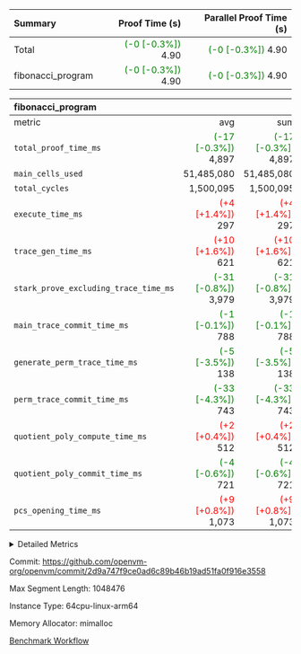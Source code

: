 | Summary | Proof Time (s) | Parallel Proof Time (s) |
|:---|---:|---:|
| Total | <span style='color: green'>(-0 [-0.3%])</span> 4.90 | <span style='color: green'>(-0 [-0.3%])</span> 4.90 |
| fibonacci_program | <span style='color: green'>(-0 [-0.3%])</span> 4.90 | <span style='color: green'>(-0 [-0.3%])</span> 4.90 |


| fibonacci_program |||||
|:---|---:|---:|---:|---:|
|metric|avg|sum|max|min|
| `total_proof_time_ms ` | <span style='color: green'>(-17 [-0.3%])</span> 4,897 | <span style='color: green'>(-17 [-0.3%])</span> 4,897 | <span style='color: green'>(-17 [-0.3%])</span> 4,897 | <span style='color: green'>(-17 [-0.3%])</span> 4,897 |
| `main_cells_used     ` |  51,485,080 |  51,485,080 |  51,485,080 |  51,485,080 |
| `total_cycles        ` |  1,500,095 |  1,500,095 |  1,500,095 |  1,500,095 |
| `execute_time_ms     ` | <span style='color: red'>(+4 [+1.4%])</span> 297 | <span style='color: red'>(+4 [+1.4%])</span> 297 | <span style='color: red'>(+4 [+1.4%])</span> 297 | <span style='color: red'>(+4 [+1.4%])</span> 297 |
| `trace_gen_time_ms   ` | <span style='color: red'>(+10 [+1.6%])</span> 621 | <span style='color: red'>(+10 [+1.6%])</span> 621 | <span style='color: red'>(+10 [+1.6%])</span> 621 | <span style='color: red'>(+10 [+1.6%])</span> 621 |
| `stark_prove_excluding_trace_time_ms` | <span style='color: green'>(-31 [-0.8%])</span> 3,979 | <span style='color: green'>(-31 [-0.8%])</span> 3,979 | <span style='color: green'>(-31 [-0.8%])</span> 3,979 | <span style='color: green'>(-31 [-0.8%])</span> 3,979 |
| `main_trace_commit_time_ms` | <span style='color: green'>(-1 [-0.1%])</span> 788 | <span style='color: green'>(-1 [-0.1%])</span> 788 | <span style='color: green'>(-1 [-0.1%])</span> 788 | <span style='color: green'>(-1 [-0.1%])</span> 788 |
| `generate_perm_trace_time_ms` | <span style='color: green'>(-5 [-3.5%])</span> 138 | <span style='color: green'>(-5 [-3.5%])</span> 138 | <span style='color: green'>(-5 [-3.5%])</span> 138 | <span style='color: green'>(-5 [-3.5%])</span> 138 |
| `perm_trace_commit_time_ms` | <span style='color: green'>(-33 [-4.3%])</span> 743 | <span style='color: green'>(-33 [-4.3%])</span> 743 | <span style='color: green'>(-33 [-4.3%])</span> 743 | <span style='color: green'>(-33 [-4.3%])</span> 743 |
| `quotient_poly_compute_time_ms` | <span style='color: red'>(+2 [+0.4%])</span> 512 | <span style='color: red'>(+2 [+0.4%])</span> 512 | <span style='color: red'>(+2 [+0.4%])</span> 512 | <span style='color: red'>(+2 [+0.4%])</span> 512 |
| `quotient_poly_commit_time_ms` | <span style='color: green'>(-4 [-0.6%])</span> 721 | <span style='color: green'>(-4 [-0.6%])</span> 721 | <span style='color: green'>(-4 [-0.6%])</span> 721 | <span style='color: green'>(-4 [-0.6%])</span> 721 |
| `pcs_opening_time_ms ` | <span style='color: red'>(+9 [+0.8%])</span> 1,073 | <span style='color: red'>(+9 [+0.8%])</span> 1,073 | <span style='color: red'>(+9 [+0.8%])</span> 1,073 | <span style='color: red'>(+9 [+0.8%])</span> 1,073 |



<details>
<summary>Detailed Metrics</summary>

| group | num_segments | keygen_time_ms | commit_exe_time_ms |
| --- | --- | --- | --- |
| fibonacci_program | 1 | 395 | 6 | 

| group | air_name | quotient_deg | interactions | constraints |
| --- | --- | --- | --- | --- |
| fibonacci_program | AccessAdapterAir<16> | 4 | 5 | 11 | 
| fibonacci_program | AccessAdapterAir<2> | 4 | 5 | 11 | 
| fibonacci_program | AccessAdapterAir<32> | 4 | 5 | 11 | 
| fibonacci_program | AccessAdapterAir<4> | 4 | 5 | 11 | 
| fibonacci_program | AccessAdapterAir<64> | 4 | 5 | 11 | 
| fibonacci_program | AccessAdapterAir<8> | 4 | 5 | 11 | 
| fibonacci_program | BitwiseOperationLookupAir<8> | 2 | 2 | 4 | 
| fibonacci_program | MemoryMerkleAir<8> | 4 | 4 | 38 | 
| fibonacci_program | PersistentBoundaryAir<8> | 4 | 3 | 5 | 
| fibonacci_program | PhantomAir | 4 | 3 | 4 | 
| fibonacci_program | Poseidon2PeripheryAir<BabyBearParameters>, 1> | 2 | 1 | 286 | 
| fibonacci_program | ProgramAir | 1 | 1 | 4 | 
| fibonacci_program | RangeTupleCheckerAir<2> | 1 | 1 | 4 | 
| fibonacci_program | Rv32HintStoreAir | 4 | 19 | 21 | 
| fibonacci_program | VariableRangeCheckerAir | 1 | 1 | 4 | 
| fibonacci_program | VmAirWrapper<Rv32BaseAluAdapterAir, BaseAluCoreAir<4, 8> | 4 | 19 | 30 | 
| fibonacci_program | VmAirWrapper<Rv32BaseAluAdapterAir, LessThanCoreAir<4, 8> | 4 | 17 | 35 | 
| fibonacci_program | VmAirWrapper<Rv32BaseAluAdapterAir, ShiftCoreAir<4, 8> | 4 | 23 | 84 | 
| fibonacci_program | VmAirWrapper<Rv32BranchAdapterAir, BranchEqualCoreAir<4> | 4 | 11 | 17 | 
| fibonacci_program | VmAirWrapper<Rv32BranchAdapterAir, BranchLessThanCoreAir<4, 8> | 4 | 13 | 32 | 
| fibonacci_program | VmAirWrapper<Rv32CondRdWriteAdapterAir, Rv32JalLuiCoreAir> | 4 | 10 | 15 | 
| fibonacci_program | VmAirWrapper<Rv32JalrAdapterAir, Rv32JalrCoreAir> | 4 | 16 | 16 | 
| fibonacci_program | VmAirWrapper<Rv32LoadStoreAdapterAir, LoadSignExtendCoreAir<4, 8> | 4 | 18 | 21 | 
| fibonacci_program | VmAirWrapper<Rv32LoadStoreAdapterAir, LoadStoreCoreAir<4> | 4 | 17 | 27 | 
| fibonacci_program | VmAirWrapper<Rv32MultAdapterAir, DivRemCoreAir<4, 8> | 4 | 25 | 72 | 
| fibonacci_program | VmAirWrapper<Rv32MultAdapterAir, MulHCoreAir<4, 8> | 4 | 24 | 23 | 
| fibonacci_program | VmAirWrapper<Rv32MultAdapterAir, MultiplicationCoreAir<4, 8> | 4 | 19 | 13 | 
| fibonacci_program | VmAirWrapper<Rv32RdWriteAdapterAir, Rv32AuipcCoreAir> | 4 | 11 | 12 | 
| fibonacci_program | VmConnectorAir | 4 | 3 | 8 | 

| group | air_name | segment | rows | prep_cols | perm_cols | main_cols | cells |
| --- | --- | --- | --- | --- | --- | --- | --- |
| fibonacci_program | AccessAdapterAir<8> | 0 | 32 |  | 12 | 17 | 928 | 
| fibonacci_program | BitwiseOperationLookupAir<8> | 0 | 65,536 | 3 | 8 | 2 | 655,360 | 
| fibonacci_program | MemoryMerkleAir<8> | 0 | 256 |  | 12 | 32 | 11,264 | 
| fibonacci_program | PersistentBoundaryAir<8> | 0 | 32 |  | 8 | 20 | 896 | 
| fibonacci_program | PhantomAir | 0 | 2 |  | 8 | 6 | 28 | 
| fibonacci_program | Poseidon2PeripheryAir<BabyBearParameters>, 1> | 0 | 256 |  | 8 | 300 | 78,848 | 
| fibonacci_program | ProgramAir | 0 | 4,096 |  | 8 | 10 | 73,728 | 
| fibonacci_program | RangeTupleCheckerAir<2> | 0 | 524,288 | 2 | 8 | 1 | 4,718,592 | 
| fibonacci_program | Rv32HintStoreAir | 0 | 4 |  | 24 | 32 | 224 | 
| fibonacci_program | VariableRangeCheckerAir | 0 | 262,144 | 2 | 8 | 1 | 2,359,296 | 
| fibonacci_program | VmAirWrapper<Rv32BaseAluAdapterAir, BaseAluCoreAir<4, 8> | 0 | 1,048,576 |  | 28 | 36 | 67,108,864 | 
| fibonacci_program | VmAirWrapper<Rv32BaseAluAdapterAir, LessThanCoreAir<4, 8> | 0 | 524,288 |  | 24 | 37 | 31,981,568 | 
| fibonacci_program | VmAirWrapper<Rv32BranchAdapterAir, BranchEqualCoreAir<4> | 0 | 262,144 |  | 16 | 26 | 11,010,048 | 
| fibonacci_program | VmAirWrapper<Rv32BranchAdapterAir, BranchLessThanCoreAir<4, 8> | 0 | 4 |  | 20 | 32 | 208 | 
| fibonacci_program | VmAirWrapper<Rv32CondRdWriteAdapterAir, Rv32JalLuiCoreAir> | 0 | 131,072 |  | 16 | 18 | 4,456,448 | 
| fibonacci_program | VmAirWrapper<Rv32JalrAdapterAir, Rv32JalrCoreAir> | 0 | 16 |  | 20 | 28 | 768 | 
| fibonacci_program | VmAirWrapper<Rv32LoadStoreAdapterAir, LoadStoreCoreAir<4> | 0 | 16 |  | 28 | 40 | 1,088 | 
| fibonacci_program | VmAirWrapper<Rv32RdWriteAdapterAir, Rv32AuipcCoreAir> | 0 | 8 |  | 16 | 21 | 296 | 
| fibonacci_program | VmConnectorAir | 0 | 2 | 1 | 8 | 4 | 24 | 

| group | segment | trace_gen_time_ms | total_proof_time_ms | total_cycles | total_cells | stark_prove_excluding_trace_time_ms | quotient_poly_compute_time_ms | quotient_poly_commit_time_ms | perm_trace_commit_time_ms | pcs_opening_time_ms | main_trace_commit_time_ms | main_cells_used | generate_perm_trace_time_ms | execute_time_ms |
| --- | --- | --- | --- | --- | --- | --- | --- | --- | --- | --- | --- | --- | --- | --- |
| fibonacci_program | 0 | 621 | 4,897 | 1,500,095 | 122,458,476 | 3,979 | 512 | 721 | 743 | 1,073 | 788 | 51,485,080 | 138 | 297 | 

</details>


Commit: https://github.com/openvm-org/openvm/commit/2d9a747f9ce0ad6c89b46b19ad51fa0f916e3558

Max Segment Length: 1048476

Instance Type: 64cpu-linux-arm64

Memory Allocator: mimalloc

[Benchmark Workflow](https://github.com/openvm-org/openvm/actions/runs/13417585380)
